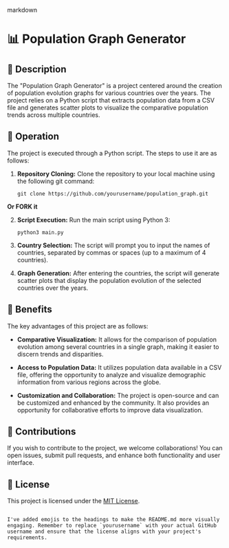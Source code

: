 markdown
# 📊 Population Graph Generator

## 📝 Description

The "Population Graph Generator" is a project centered around the creation of population evolution graphs for various countries over the years. The project relies on a Python script that extracts population data from a CSV file and generates scatter plots to visualize the comparative population trends across multiple countries.

## 🚀 Operation

The project is executed through a Python script. The steps to use it are as follows:

1. **Repository Cloning:** Clone the repository to your local machine using the following git command:

   ```shell
   git clone https://github.com/yourusername/population_graph.git
   ```
**Or FORK it**

2. **Script Execution:** Run the main script using Python 3:

   ```shell
   python3 main.py
   ```

3. **Country Selection:** The script will prompt you to input the names of countries, separated by commas or spaces (up to a maximum of 4 countries).

4. **Graph Generation:** After entering the countries, the script will generate scatter plots that display the population evolution of the selected countries over the years.

## 🌟 Benefits

The key advantages of this project are as follows:

- **Comparative Visualization:** It allows for the comparison of population evolution among several countries in a single graph, making it easier to discern trends and disparities.

- **Access to Population Data:** It utilizes population data available in a CSV file, offering the opportunity to analyze and visualize demographic information from various regions across the globe.

- **Customization and Collaboration:** The project is open-source and can be customized and enhanced by the community. It also provides an opportunity for collaborative efforts to improve data visualization.

## 🤝 Contributions

If you wish to contribute to the project, we welcome collaborations! You can open issues, submit pull requests, and enhance both functionality and user interface.

## 📜 License

This project is licensed under the [MIT License](LICENSE).
```

I've added emojis to the headings to make the README.md more visually engaging. Remember to replace `yourusername` with your actual GitHub username and ensure that the license aligns with your project's requirements.